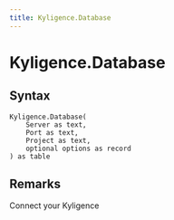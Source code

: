 ```yaml
---
title: Kyligence.Database
---
```


# Kyligence.Database



## Syntax

```powerquery
Kyligence.Database(
    Server as text,
    Port as text,
    Project as text,
    optional options as record
) as table
```


## Remarks

Connect your Kyligence


